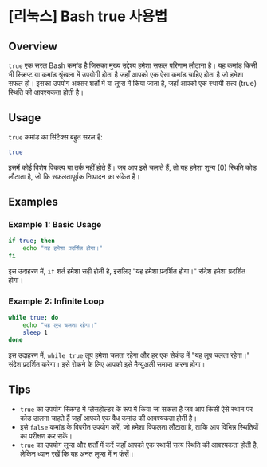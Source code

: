 # [리눅스] Bash true 사용법

## Overview
`true` एक सरल Bash कमांड है जिसका मुख्य उद्देश्य हमेशा सफल परिणाम लौटाना है। यह कमांड किसी भी स्क्रिप्ट या कमांड श्रृंखला में उपयोगी होता है जहाँ आपको एक ऐसा कमांड चाहिए होता है जो हमेशा सफल हो। इसका उपयोग अक्सर शर्तों में या लूप्स में किया जाता है, जहाँ आपको एक स्थायी सत्य (true) स्थिति की आवश्यकता होती है।

## Usage
`true` कमांड का सिंटैक्स बहुत सरल है:

```bash
true
```

इसमें कोई विशेष विकल्प या तर्क नहीं होते हैं। जब आप इसे चलाते हैं, तो यह हमेशा शून्य (0) स्थिति कोड लौटाता है, जो कि सफलतापूर्वक निष्पादन का संकेत है।

## Examples

### Example 1: Basic Usage
```bash
if true; then
    echo "यह हमेशा प्रदर्शित होगा।"
fi
```
इस उदाहरण में, `if` शर्त हमेशा सही होती है, इसलिए "यह हमेशा प्रदर्शित होगा।" संदेश हमेशा प्रदर्शित होगा।

### Example 2: Infinite Loop
```bash
while true; do
    echo "यह लूप चलता रहेगा।"
    sleep 1
done
```
इस उदाहरण में, `while true` लूप हमेशा चलता रहेगा और हर एक सेकंड में "यह लूप चलता रहेगा।" संदेश प्रदर्शित करेगा। इसे रोकने के लिए आपको इसे मैन्युअली समाप्त करना होगा।

## Tips
- `true` का उपयोग स्क्रिप्ट में प्लेसहोल्डर के रूप में किया जा सकता है जब आप किसी ऐसे स्थान पर कोड डालना चाहते हैं जहाँ आपको एक वैध कमांड की आवश्यकता होती है।
- इसे `false` कमांड के विपरीत उपयोग करें, जो हमेशा विफलता लौटाता है, ताकि आप विभिन्न स्थितियों का परीक्षण कर सकें।
- `true` का उपयोग लूप्स और शर्तों में करें जहाँ आपको एक स्थायी सत्य स्थिति की आवश्यकता होती है, लेकिन ध्यान रखें कि यह अनंत लूप्स में न फंसें।